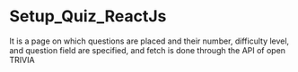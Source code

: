 # Setup_Quiz_ReactJs
It is a page on which questions are placed and their number, difficulty level, and question field are specified, and fetch is done through the API of open TRIVIA

